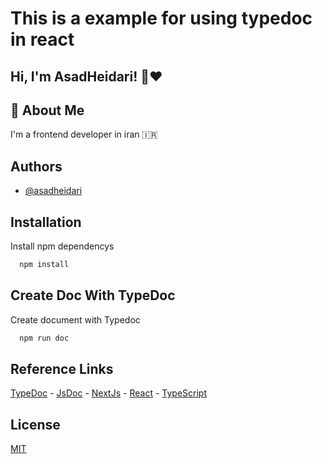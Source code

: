 # This is a example for using typedoc in react

## Hi, I'm AsadHeidari! 👋❤️

## 🚀 About Me

I'm a frontend developer in iran 🇮🇷

## Authors

- [@asadheidari](https://www.github.com/asadheidari)

## Installation

Install npm dependencys

```bash
  npm install
```

## Create Doc With TypeDoc

Create document with Typedoc

```bash
  npm run doc
```

## Reference Links

[TypeDoc](https://typedoc.org/) -
[JsDoc](https://jsdoc.app/) -
[NextJs](https://nextjs.org/) -
[React](https://react.dev/) -
[TypeScript](https://www.typescriptlang.org/)

## License

[MIT](https://choosealicense.com/licenses/mit/)
